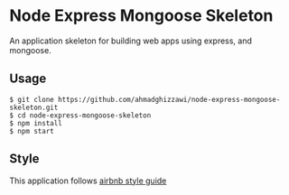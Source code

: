# Node Express Mongoose Skeleton
An application skeleton for building web apps using express, and mongoose.

## Usage

    $ git clone https://github.com/ahmadghizzawi/node-express-mongoose-skeleton.git
    $ cd node-express-mongoose-skeleton
    $ npm install
    $ npm start
    
## Style
This application follows [airbnb style guide](https://github.com/airbnb/javascript)
